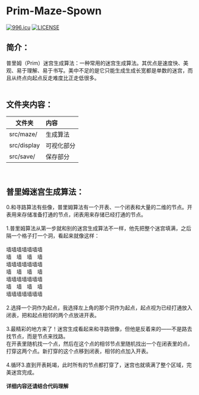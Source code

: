 # Prim-Maze-Spown
[![996.icu](https://img.shields.io/badge/link-996.icu-red.svg)](https://996.icu)
[![LICENSE](https://img.shields.io/badge/license-Anti%20996-blue.svg)](https://github.com/996icu/996.ICU/blob/master/LICENSE)

## 简介：
普里姆（Prim）迷宫生成算法：一种常用的迷宫生成算法。其优点是速度快、美观、易于理解、易于书写。美中不足的是它只能生成生成长宽都是单数的迷宫，而且从终点向起点反走难度比正走低很多。<br/>
<br/>

## 文件夹内容：
|文件夹|内容|
| -------- | :--------|
|src/maze/|生成算法|
|src/display|可视化部分|
|src/save/|保存部分|
<br/>

## 普里姆迷宫生成算法：
0.和寻路算法有些像，普里姆算法有一个开表、一个闭表和大量的二维的节点。开表用来存储准备打通的节点，闭表用来存储已经打通的节点。<br/>
<br/>
1.普里姆算法从第一步就和别的迷宫生成算法不一样，他先把整个迷宫填满，之后隔一个格子打一个洞，看起来就像这样：<br/>
<br>
墙墙墙墙墙墙墙<br/>
墙　墙　墙　墙<br/>
墙墙墙墙墙墙墙<br/>
墙　墙　墙　墙<br/>
墙墙墙墙墙墙墙<br/>
墙　墙　墙　墙<br/>
墙墙墙墙墙墙墙<br/>
<br/>
2.选择一个洞作为起点，我选择左上角的那个洞作为起点，起点视为已经打通放入闭表，把和起点相邻的两个点放进开表。<br/>
<br/>
3.最精彩的地方来了！迷宫生成看起来和寻路很像，但他是反着来的——不是路去找节点，而是节点来找路。<br/>
在开表里随机找一个点，然后在这个点的相邻节点里随机找出一个在闭表里的点，打穿这两个点。新打穿的这个点移到闭表，相邻的点加入开表。<br/>
<br/>
4.循环3.直到开表耗竭，此时所有的节点都打穿了，迷宫也就填满了整个区域，完美迷宫完成。<br/>
<br/>
<b>详细内容还请结合代码理解</b>

